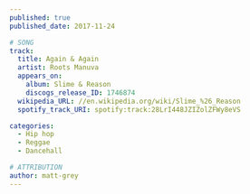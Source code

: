 ```yaml
---
published: true
published_date: 2017-11-24

# SONG
track:
  title: Again & Again
  artist: Roots Manuva
  appears_on:
    album: Slime & Reason
    discogs_release_ID: 1746874
  wikipedia_URL: //en.wikipedia.org/wiki/Slime_%26_Reason
  spotify_track_URI: spotify:track:28LrI448JZIZolZFWy8eVS

categories:
  - Hip hop
  - Reggae
  - Dancehall

# ATTRIBUTION
author: matt-grey
---
```

